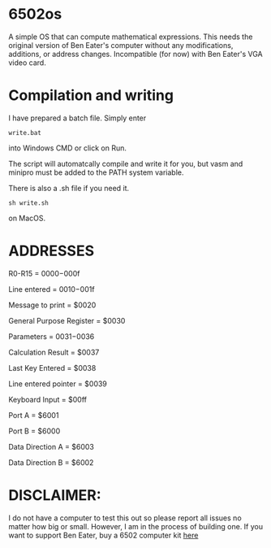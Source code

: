 # 6502os
A simple OS that can compute mathematical expressions. This needs the original version of Ben Eater's computer without any modifications, additions, or address changes. Incompatible (for now) with Ben Eater's VGA video card.

# Compilation and writing

I have prepared a batch file. Simply enter

    write.bat

into Windows CMD or click on Run.

The script will automatcally compile and write it for you, but vasm and minipro must be added to the PATH system variable.

There is also a .sh file if you need it.

    sh write.sh

on MacOS.

# ADDRESSES
R0-R15 = $0000-$000f

Line entered = $0010-$001f

Message to print = $0020

General Purpose Register = $0030

Parameters = $0031-$0036

Calculation Result = $0037

Last Key Entered = $0038

Line entered pointer = $0039

Keyboard Input = $00ff

Port A = $6001

Port B = $6000

Data Direction A = $6003

Data Direction B = $6002

# DISCLAIMER:
I do not have a computer to test this out so please report all issues no matter how big or small. However, I am in the process of building one. If you want to support Ben Eater, buy a 6502 computer kit [here](https://eater.net/6502 "Ben Eater 6502")
